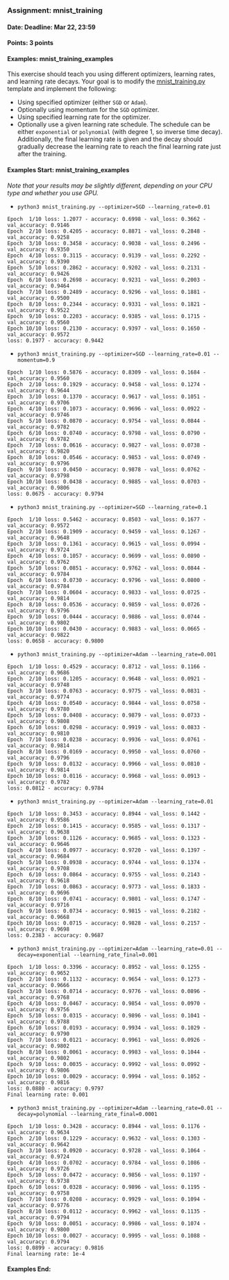 ### Assignment: mnist_training
#### Date: Deadline: Mar 22, 23:59
#### Points: 3 points
#### Examples: mnist_training_examples

This exercise should teach you using different optimizers, learning rates,
and learning rate decays. Your goal is to modify the
[mnist_training.py](https://github.com/ufal/npfl114/tree/master/labs/02/mnist_training.py)
template and implement the following:
- Using specified optimizer (either `SGD` or `Adam`).
- Optionally using momentum for the `SGD` optimizer.
- Using specified learning rate for the optimizer.
- Optionally use a given learning rate schedule. The schedule can be either
  `exponential` or `polynomial` (with degree 1, so inverse time decay).
  Additionally, the final learning rate is given and the decay should gradually
  decrease the learning rate to reach the final learning rate just after the
  training.

#### Examples Start: mnist_training_examples
_Note that your results may be slightly different, depending on your CPU type and whether you use GPU._
- `python3 mnist_training.py --optimizer=SGD --learning_rate=0.01`
```
Epoch  1/10 loss: 1.2077 - accuracy: 0.6998 - val_loss: 0.3662 - val_accuracy: 0.9146
Epoch  2/10 loss: 0.4205 - accuracy: 0.8871 - val_loss: 0.2848 - val_accuracy: 0.9258
Epoch  3/10 loss: 0.3458 - accuracy: 0.9038 - val_loss: 0.2496 - val_accuracy: 0.9350
Epoch  4/10 loss: 0.3115 - accuracy: 0.9139 - val_loss: 0.2292 - val_accuracy: 0.9390
Epoch  5/10 loss: 0.2862 - accuracy: 0.9202 - val_loss: 0.2131 - val_accuracy: 0.9426
Epoch  6/10 loss: 0.2698 - accuracy: 0.9231 - val_loss: 0.2003 - val_accuracy: 0.9464
Epoch  7/10 loss: 0.2489 - accuracy: 0.9296 - val_loss: 0.1881 - val_accuracy: 0.9500
Epoch  8/10 loss: 0.2344 - accuracy: 0.9331 - val_loss: 0.1821 - val_accuracy: 0.9522
Epoch  9/10 loss: 0.2203 - accuracy: 0.9385 - val_loss: 0.1715 - val_accuracy: 0.9560
Epoch 10/10 loss: 0.2130 - accuracy: 0.9397 - val_loss: 0.1650 - val_accuracy: 0.9572
loss: 0.1977 - accuracy: 0.9442
```
- `python3 mnist_training.py --optimizer=SGD --learning_rate=0.01 --momentum=0.9`
```
Epoch  1/10 loss: 0.5876 - accuracy: 0.8309 - val_loss: 0.1684 - val_accuracy: 0.9560
Epoch  2/10 loss: 0.1929 - accuracy: 0.9458 - val_loss: 0.1274 - val_accuracy: 0.9644
Epoch  3/10 loss: 0.1370 - accuracy: 0.9617 - val_loss: 0.1051 - val_accuracy: 0.9706
Epoch  4/10 loss: 0.1073 - accuracy: 0.9696 - val_loss: 0.0922 - val_accuracy: 0.9746
Epoch  5/10 loss: 0.0870 - accuracy: 0.9754 - val_loss: 0.0844 - val_accuracy: 0.9782
Epoch  6/10 loss: 0.0740 - accuracy: 0.9798 - val_loss: 0.0790 - val_accuracy: 0.9782
Epoch  7/10 loss: 0.0616 - accuracy: 0.9827 - val_loss: 0.0738 - val_accuracy: 0.9820
Epoch  8/10 loss: 0.0546 - accuracy: 0.9853 - val_loss: 0.0749 - val_accuracy: 0.9796
Epoch  9/10 loss: 0.0450 - accuracy: 0.9878 - val_loss: 0.0762 - val_accuracy: 0.9798
Epoch 10/10 loss: 0.0438 - accuracy: 0.9885 - val_loss: 0.0703 - val_accuracy: 0.9806
loss: 0.0675 - accuracy: 0.9794
```
- `python3 mnist_training.py --optimizer=SGD --learning_rate=0.1`
```
Epoch  1/10 loss: 0.5462 - accuracy: 0.8503 - val_loss: 0.1677 - val_accuracy: 0.9572
Epoch  2/10 loss: 0.1909 - accuracy: 0.9459 - val_loss: 0.1267 - val_accuracy: 0.9648
Epoch  3/10 loss: 0.1361 - accuracy: 0.9615 - val_loss: 0.0994 - val_accuracy: 0.9724
Epoch  4/10 loss: 0.1057 - accuracy: 0.9699 - val_loss: 0.0890 - val_accuracy: 0.9762
Epoch  5/10 loss: 0.0851 - accuracy: 0.9762 - val_loss: 0.0844 - val_accuracy: 0.9784
Epoch  6/10 loss: 0.0730 - accuracy: 0.9796 - val_loss: 0.0800 - val_accuracy: 0.9784
Epoch  7/10 loss: 0.0604 - accuracy: 0.9833 - val_loss: 0.0725 - val_accuracy: 0.9814
Epoch  8/10 loss: 0.0536 - accuracy: 0.9859 - val_loss: 0.0726 - val_accuracy: 0.9796
Epoch  9/10 loss: 0.0444 - accuracy: 0.9886 - val_loss: 0.0744 - val_accuracy: 0.9802
Epoch 10/10 loss: 0.0430 - accuracy: 0.9883 - val_loss: 0.0665 - val_accuracy: 0.9822
loss: 0.0658 - accuracy: 0.9800
```
- `python3 mnist_training.py --optimizer=Adam --learning_rate=0.001`
```
Epoch  1/10 loss: 0.4529 - accuracy: 0.8712 - val_loss: 0.1166 - val_accuracy: 0.9686
Epoch  2/10 loss: 0.1205 - accuracy: 0.9648 - val_loss: 0.0921 - val_accuracy: 0.9748
Epoch  3/10 loss: 0.0763 - accuracy: 0.9775 - val_loss: 0.0831 - val_accuracy: 0.9774
Epoch  4/10 loss: 0.0540 - accuracy: 0.9844 - val_loss: 0.0758 - val_accuracy: 0.9780
Epoch  5/10 loss: 0.0408 - accuracy: 0.9879 - val_loss: 0.0733 - val_accuracy: 0.9808
Epoch  6/10 loss: 0.0298 - accuracy: 0.9919 - val_loss: 0.0833 - val_accuracy: 0.9810
Epoch  7/10 loss: 0.0238 - accuracy: 0.9936 - val_loss: 0.0761 - val_accuracy: 0.9814
Epoch  8/10 loss: 0.0169 - accuracy: 0.9950 - val_loss: 0.0760 - val_accuracy: 0.9796
Epoch  9/10 loss: 0.0132 - accuracy: 0.9966 - val_loss: 0.0810 - val_accuracy: 0.9814
Epoch 10/10 loss: 0.0116 - accuracy: 0.9968 - val_loss: 0.0913 - val_accuracy: 0.9782
loss: 0.0812 - accuracy: 0.9784
```
- `python3 mnist_training.py --optimizer=Adam --learning_rate=0.01`
```
Epoch  1/10 loss: 0.3453 - accuracy: 0.8944 - val_loss: 0.1442 - val_accuracy: 0.9586
Epoch  2/10 loss: 0.1415 - accuracy: 0.9585 - val_loss: 0.1317 - val_accuracy: 0.9638
Epoch  3/10 loss: 0.1126 - accuracy: 0.9685 - val_loss: 0.1323 - val_accuracy: 0.9646
Epoch  4/10 loss: 0.0977 - accuracy: 0.9720 - val_loss: 0.1397 - val_accuracy: 0.9684
Epoch  5/10 loss: 0.0938 - accuracy: 0.9744 - val_loss: 0.1374 - val_accuracy: 0.9708
Epoch  6/10 loss: 0.0864 - accuracy: 0.9755 - val_loss: 0.2143 - val_accuracy: 0.9618
Epoch  7/10 loss: 0.0863 - accuracy: 0.9773 - val_loss: 0.1833 - val_accuracy: 0.9696
Epoch  8/10 loss: 0.0741 - accuracy: 0.9801 - val_loss: 0.1747 - val_accuracy: 0.9716
Epoch  9/10 loss: 0.0734 - accuracy: 0.9815 - val_loss: 0.2182 - val_accuracy: 0.9668
Epoch 10/10 loss: 0.0715 - accuracy: 0.9828 - val_loss: 0.2157 - val_accuracy: 0.9698
loss: 0.2383 - accuracy: 0.9687
```
- `python3 mnist_training.py --optimizer=Adam --learning_rate=0.01 --decay=exponential --learning_rate_final=0.001`
```
Epoch  1/10 loss: 0.3396 - accuracy: 0.8952 - val_loss: 0.1255 - val_accuracy: 0.9652
Epoch  2/10 loss: 0.1132 - accuracy: 0.9654 - val_loss: 0.1273 - val_accuracy: 0.9666
Epoch  3/10 loss: 0.0714 - accuracy: 0.9776 - val_loss: 0.0896 - val_accuracy: 0.9768
Epoch  4/10 loss: 0.0467 - accuracy: 0.9854 - val_loss: 0.0970 - val_accuracy: 0.9756
Epoch  5/10 loss: 0.0315 - accuracy: 0.9896 - val_loss: 0.1041 - val_accuracy: 0.9788
Epoch  6/10 loss: 0.0193 - accuracy: 0.9934 - val_loss: 0.1029 - val_accuracy: 0.9790
Epoch  7/10 loss: 0.0121 - accuracy: 0.9961 - val_loss: 0.0926 - val_accuracy: 0.9802
Epoch  8/10 loss: 0.0061 - accuracy: 0.9983 - val_loss: 0.1044 - val_accuracy: 0.9802
Epoch  9/10 loss: 0.0035 - accuracy: 0.9992 - val_loss: 0.0992 - val_accuracy: 0.9806
Epoch 10/10 loss: 0.0029 - accuracy: 0.9994 - val_loss: 0.1052 - val_accuracy: 0.9816
loss: 0.0880 - accuracy: 0.9797
Final learning rate: 0.001
```
- `python3 mnist_training.py --optimizer=Adam --learning_rate=0.01 --decay=polynomial --learning_rate_final=0.0001`
```
Epoch  1/10 loss: 0.3428 - accuracy: 0.8944 - val_loss: 0.1176 - val_accuracy: 0.9634
Epoch  2/10 loss: 0.1229 - accuracy: 0.9632 - val_loss: 0.1303 - val_accuracy: 0.9642
Epoch  3/10 loss: 0.0920 - accuracy: 0.9728 - val_loss: 0.1064 - val_accuracy: 0.9724
Epoch  4/10 loss: 0.0702 - accuracy: 0.9784 - val_loss: 0.1086 - val_accuracy: 0.9726
Epoch  5/10 loss: 0.0472 - accuracy: 0.9856 - val_loss: 0.1197 - val_accuracy: 0.9738
Epoch  6/10 loss: 0.0328 - accuracy: 0.9896 - val_loss: 0.1195 - val_accuracy: 0.9758
Epoch  7/10 loss: 0.0208 - accuracy: 0.9929 - val_loss: 0.1094 - val_accuracy: 0.9776
Epoch  8/10 loss: 0.0112 - accuracy: 0.9962 - val_loss: 0.1135 - val_accuracy: 0.9794
Epoch  9/10 loss: 0.0051 - accuracy: 0.9986 - val_loss: 0.1074 - val_accuracy: 0.9800
Epoch 10/10 loss: 0.0027 - accuracy: 0.9995 - val_loss: 0.1088 - val_accuracy: 0.9794
loss: 0.0899 - accuracy: 0.9816
Final learning rate: 1e-4
```
#### Examples End:
